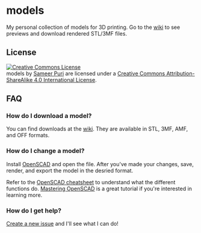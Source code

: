 # models

My personal collection of models for 3D printing. Go to the [wiki](https://github.com/sameer/models/wiki) to see previews and download rendered STL/3MF files.

## License

<a rel="license" href="http://creativecommons.org/licenses/by-sa/4.0/"><img alt="Creative Commons License" style="border-width:0" src="https://i.creativecommons.org/l/by-sa/4.0/88x31.png" /></a><br /><span xmlns:dct="http://purl.org/dc/terms/" property="dct:title">models</span> by <a xmlns:cc="http://creativecommons.org/ns#" href="https://purisa.me" property="cc:attributionName" rel="cc:attributionURL">Sameer Puri</a> are licensed under a <a rel="license" href="http://creativecommons.org/licenses/by-sa/4.0/">Creative Commons Attribution-ShareAlike 4.0 International License</a>.

## FAQ

### How do I download a model?

You can find downloads at the [wiki](https://github.com/sameer/models/wiki). They are available in STL, 3MF, AMF, and OFF formats.

### How do I change a model?

Install [OpenSCAD](https://openscad.org/) and open the file. After you've made your changes, save, render, and export the model in the desried format.

Refer to the [OpenSCAD cheatsheet](http://openscad.org/cheatsheet/) to understand what the different functions do.
[Mastering OpenSCAD](https://mastering-openscad.eu/buch/introduction/) is a great tutorial if you're interested in learning more.

### How do I get help?

[Create a new issue](https://github.com/sameer/models/issues/new) and I'll see what I can do!